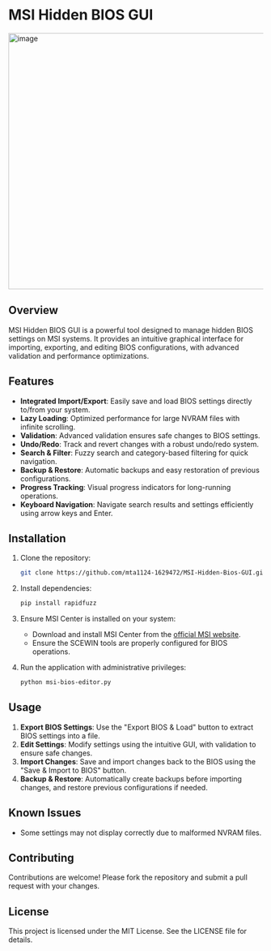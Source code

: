 
# MSI Hidden BIOS GUI
<img width="1022" height="505" alt="image" src="https://github.com/user-attachments/assets/f0bfe5d4-47f6-446c-ac9f-9a9dc309b4dd" />


## Overview

MSI Hidden BIOS GUI is a powerful tool designed to manage hidden BIOS settings on MSI systems. It provides an intuitive graphical interface for importing, exporting, and editing BIOS configurations, with advanced validation and performance optimizations.

## Features

- **Integrated Import/Export**: Easily save and load BIOS settings directly to/from your system.
- **Lazy Loading**: Optimized performance for large NVRAM files with infinite scrolling.
- **Validation**: Advanced validation ensures safe changes to BIOS settings.
- **Undo/Redo**: Track and revert changes with a robust undo/redo system.
- **Search & Filter**: Fuzzy search and category-based filtering for quick navigation.
- **Backup & Restore**: Automatic backups and easy restoration of previous configurations.
- **Progress Tracking**: Visual progress indicators for long-running operations.
- **Keyboard Navigation**: Navigate search results and settings efficiently using arrow keys and Enter.

## Installation

1. Clone the repository:

   ```bash
   git clone https://github.com/mta1124-1629472/MSI-Hidden-Bios-GUI.git
   ```

2. Install dependencies:

   ```bash
   pip install rapidfuzz
   ```

3. Ensure MSI Center is installed on your system:
   - Download and install MSI Center from the [official MSI website](https://www.msi.com/Landing/MSI-Center).
   - Ensure the SCEWIN tools are properly configured for BIOS operations.
4. Run the application with administrative privileges:

   ```bash
   python msi-bios-editor.py
   ```

## Usage

1. **Export BIOS Settings**: Use the "Export BIOS & Load" button to extract BIOS settings into a file.
2. **Edit Settings**: Modify settings using the intuitive GUI, with validation to ensure safe changes.
3. **Import Changes**: Save and import changes back to the BIOS using the "Save & Import to BIOS" button.
4. **Backup & Restore**: Automatically create backups before importing changes, and restore previous configurations if needed.

## Known Issues

- Some settings may not display correctly due to malformed NVRAM files.

## Contributing

Contributions are welcome! Please fork the repository and submit a pull request with your changes.

## License

This project is licensed under the MIT License. See the LICENSE file for details.
